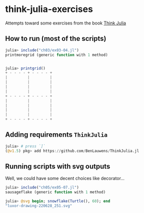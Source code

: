 # think-julia-exercises

Attempts toward some exercises from the book [Think Julia](https://www.oreilly.com/library/view/think-julia/9781492045021/)


## How to run (most of the scripts)
```julia
julia> include("ch03/ex03-04.jl")
printmoregrid (generic function with 1 method)


julia> printgrid()
+ - - - - + - - - - +
|         |         |
|         |         |
|         |         |
|         |         |
+ - - - - + - - - - +
|         |         |
|         |         |
|         |         |
|         |         |
+ - - - - + - - - - +
```


## Adding requirements `ThinkJulia`
```julia
julia> # press `]`
(@v1.5) pkg> add https://github.com/BenLauwens/ThinkJulia.jl
```

## Running scripts with svg outputs
Well, we could have some decent choices like decorator...
```julia
julia> include("ch05/ex05-07.jl")
sausageflake (generic function with 1 method)

julia> @svg begin; snowflake(Turtle(), 60); end
"luxor-drawing-220628_251.svg"
```
